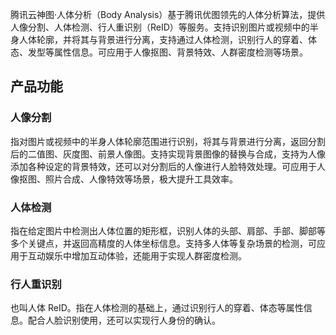 腾讯云神图·人体分析（Body Analysis）基于腾讯优图领先的人体分析算法，提供人像分割、人体检测、行人重识别（ReID）等服务。支持识别图片或视频中的半身人体轮廓，并将其与背景进行分离，支持通过人体检测，识别行人的穿着、体态、发型等属性信息。可应用于人像抠图、背景特效、人群密度检测等场景。

## 产品功能
### 人像分割
指对图片或视频中的半身人体轮廓范围进行识别，将其与背景进行分离，返回分割后的二值图、灰度图、前景人像图。支持实现背景图像的替换与合成，支持为人像添加各种设定的背景特效，还可以对分割后的人像进行人脸特效处理。可应用于人像抠图、照片合成、人像特效等场景，极大提升工具效率。

### 人体检测
指在给定图片中检测出人体位置的矩形框，识别人体的头部、肩部、手部、脚部等多个关键点，并返回高精度的人体坐标信息。支持多人体等复杂场景的检测，可应用于互动娱乐中增加互动体验，还能用于实现人群密度检测。

### 行人重识别
也叫人体 ReID。指在人体检测的基础上，通过识别行人的穿着、体态等属性信息。配合人脸识别使用，还可以实现行人身份的确认。
